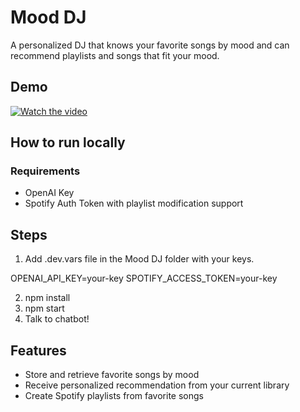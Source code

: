 # Mood DJ

A personalized DJ that knows your favorite songs by mood and can recommend playlists and songs that fit your mood.

## Demo
[![Watch the video](https://img.youtube.com/vi/T5fcQKbanVk/0.jpg)](https://www.youtube.com/watch?v=T5fcQKbanVk)

## How to run locally
### Requirements
- OpenAI Key
- Spotify Auth Token with playlist modification support

## Steps
1. Add .dev.vars file in the Mood DJ folder with your keys.

OPENAI_API_KEY=your-key
SPOTIFY_ACCESS_TOKEN=your-key

2. npm install
3. npm start
4. Talk to chatbot!

## Features
- Store and retrieve favorite songs by mood
- Receive personalized recommendation from your current library
- Create Spotify playlists from favorite songs
